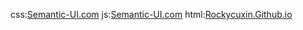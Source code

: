 css:[Semantic-UI.com](http://www.semantic-ui.com)
js:[Semantic-UI.com](http://www.semantic-ui.com)
html:[Rockycuxin.Github.io](http://rockycuxin.github.io)
